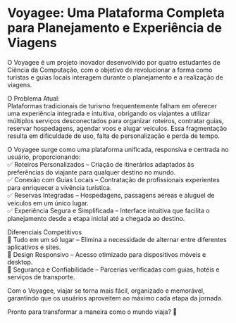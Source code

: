 # Voyagee: Uma Plataforma Completa para Planejamento e Experiência de Viagens
O Voyagee é um projeto inovador desenvolvido por quatro estudantes de Ciência da Computação, com o objetivo de revolucionar a forma como turistas e guias locais interagem durante o planejamento e a realização de viagens.

O Problema Atual:<br>
Plataformas tradicionais de turismo frequentemente falham em oferecer uma experiência integrada e intuitiva, obrigando os viajantes a utilizar múltiplos serviços desconectados para organizar roteiros, contratar guias, reservar hospedagens, agendar voos e alugar veículos. Essa fragmentação resulta em dificuldade de uso, falta de personalização e perda de tempo.

O Voyagee surge como uma plataforma unificada, responsiva e centrada no usuário, proporcionando:<br>
✅ Roteiros Personalizados – Criação de itinerários adaptados às preferências do viajante para qualquer destino no mundo.<br>
✅ Conexão com Guias Locais – Contratação de profissionais experientes para enriquecer a vivência turística.<br>
✅ Reservas Integradas – Hospedagens, passagens aéreas e aluguel de veículos em um único lugar.<br>
✅ Experiência Segura e Simplificada – Interface intuitiva que facilita o planejamento desde a etapa inicial até a chegada ao destino.<br>

Diferenciais Competitivos<br>
🔹 Tudo em um só lugar – Elimina a necessidade de alternar entre diferentes aplicativos e sites.<br>
🔹 Design Responsivo – Acesso otimizado para dispositivos móveis e desktop.<br>
🔹 Segurança e Confiabilidade – Parcerias verificadas com guias, hotéis e serviços de transporte.<br>

Com o Voyagee, viajar se torna mais fácil, organizado e memorável, garantindo que os usuários aproveitem ao máximo cada etapa da jornada.

Pronto para transformar a maneira como o mundo viaja? 🚀

